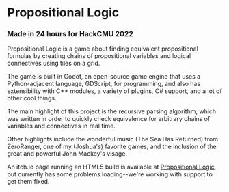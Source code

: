 # Propositional Logic 
### Made in 24 hours for HackCMU 2022

Propositional Logic is a game about finding equivalent propositional formulas by creating chains of propositional variables and logical connectives using tiles on a grid.

The game is built in Godot, an open-source game engine that uses a Python-adjacent language, GDScript, for programming, and also has extensibility with C++ modules, a variety of plugins, C# support, and a lot of other cool things.

The main highlight of this project is the recursive parsing algorithm, which was written in order to quickly check equivalence for arbitrary chains of variables and connectives in real time.

Other highlights include the wonderful music (The Sea Has Returned) from ZeroRanger, one of my (Joshua's) favorite games, and the inclusion of the great and powerful John Mackey's visage.

An itch.io page running an HTML5 build is available at [Propositional Logic](https://jcharatcollins.itch.io/propositional-logic), but currently has some problems loading--we're working with support to get them fixed.
